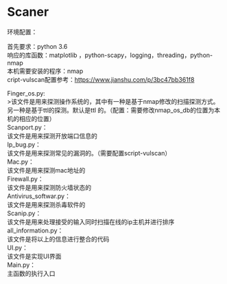 # Scaner


环境配置：

首先要求：python 3.6</br>
响应的库函数：matplotlib ，python-scapy，logging，threading，python-nmap</br>
本机需要安装的程序：nmap</br>
cript-vulscan配置参考：https://www.jianshu.com/p/3bc47bb361f8</br>


Finger_os.py:</br>
	>该文件是用来探测操作系统的，其中有一种是基于nmap修改的扫描探测方式。另一种是基于ttl的探测。默认是ttl	的。（配置：需要修改nmap_os_db的位置为本机的相应的位置）</br>
Scanport.py：</br>
	该文件是用来探测开放端口信息的</br>
Ip_bug.py：</br>
	该文件是用来探测常见的漏洞的。（需要配置script-vulscan）</br>
Mac.py：</br>
	该文件是用来探测mac地址的</br>
Firewall.py：</br>
	该文件是用来探测防火墙状态的</br>
Antivirus_softwar.py：</br>
	该文件是用来探测杀毒软件的</br>
Scanip.py：</br>
	该文件是用来处理接受的输入同时扫描在线的ip主机并进行排序</br>
all_information.py：</br>
	该文件是将以上的信息进行整合的代码</br>
UI.py：</br>
	该文件是实现UI界面</br>
Main.py：</br>
	主函数的执行入口</br>
